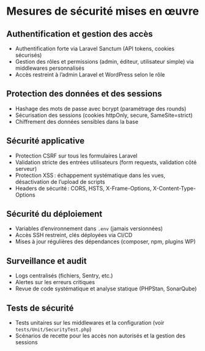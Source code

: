 # Mesures de sécurité mises en œuvre

## Authentification et gestion des accès
- Authentification forte via Laravel Sanctum (API tokens, cookies sécurisés)
- Gestion des rôles et permissions (admin, éditeur, utilisateur simple) via middlewares personnalisés
- Accès restreint à l’admin Laravel et WordPress selon le rôle

## Protection des données et des sessions
- Hashage des mots de passe avec bcrypt (paramétrage des rounds)
- Sécurisation des sessions (cookies httpOnly, secure, SameSite=strict)
- Chiffrement des données sensibles dans la base

## Sécurité applicative
- Protection CSRF sur tous les formulaires Laravel
- Validation stricte des entrées utilisateurs (form requests, validation côté serveur)
- Protection XSS : échappement systématique dans les vues, désactivation de l’upload de scripts
- Headers de sécurité : CORS, HSTS, X-Frame-Options, X-Content-Type-Options

## Sécurité du déploiement
- Variables d’environnement dans `.env` (jamais versionnées)
- Accès SSH restreint, clés déployées via CI/CD
- Mises à jour régulières des dépendances (composer, npm, plugins WP)

## Surveillance et audit
- Logs centralisés (fichiers, Sentry, etc.)
- Alertes sur les erreurs critiques
- Revue de code systématique et analyse statique (PHPStan, SonarQube)

## Tests de sécurité
- Tests unitaires sur les middlewares et la configuration (voir `tests/Unit/SecurityTest.php`)
- Scénarios de recette pour les accès non autorisés et la gestion des sessions
